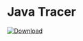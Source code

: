 # Java Tracer

[![Download](https://api.bintray.com/packages/lightstep/maven/lightstep-tracer-jre/images/download.svg) ](https://bintray.com/lightstep/maven/lightstep-tracer-jre/_latestVersion)


